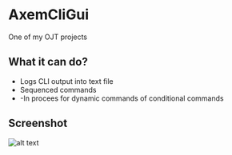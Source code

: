 # AxemCliGui
One of my OJT projects
## What it can do?
  * Logs CLI output into text file
  * Sequenced commands
  * -In procees for dynamic commands of conditional commands
## Screenshot
![alt text](https://dm2301files.storage.live.com/y4mS8CtkppKTvZ6oAfQAnymQAgQUoxVZqiIyoBAIn5O2H6b5QvRIHze6sKT5A5e-y38mBmD1nKk9NitX016T-qydmZSmI353CjHYZ-G3O9qEP7bmJTILiMMIISWlwf_SuHSbTfUYriW1MTa1Z6glq2muyVlGwWIL47kPO8Z4mH3pMdfk0zrr5gF1FuQQaqlwAWZOUy2ApYd7fdIXhxbPW5OKQ/AXE.JPG?psid=1&width=1147&height=448)
